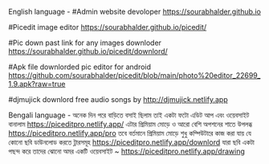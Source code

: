 English language -
#Admin
website devoloper
https://sourabhalder.github.io

#Picedit
image editor
https://sourabhalder.github.io/picedit/

#Pic down
past link for any images downloder
https://sourabhalder.github.io/picedit/downlord/

#Apk file
downlorded pic editor for android
https://github.com/sourabhalder/picedit/blob/main/photo%20editor_22699_1.9.apk?raw=true

#djmujick 
downlord free audio songs by
http://djmujick.netlify.app

Bengali language -
অনেক দিন পরে বাড়িতে বসাই ছিলাম তাই একটা ফটো এডিট আপ এবং ওয়েবসাইট বানালাম
https://piceditpro.netlify.app/
এটার প্রিমিয়াম মোড়ে ও আরো বেশি অপশনের শাতে উপলব্ধ
https://piceditpro.netlify.app/pro
তবে বর্তমানে প্রিমিয়াম মোড়ে শুধু কম্পিউটারে কাজ করা যায়
যে কোনো ছবি ডাউনলোড করতে ট্লারসমূহ 
https://piceditpro.netlify.app/downlord
যারা ছবি একটা পছন্দ করে তাদের ঝোনো অমর একটি ওয়েবসাইট ~ 
https://piceditpro.netlify.app/drawing
